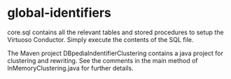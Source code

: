 # global-identifiers

core.sql contains all the relevant tables and stored procedures to setup the Virtuoso Conductor. Simply execute the contents of the SQL file.

The Maven project DBpediaIndentifierClustering contains a java project for clustering and rewriting. See the comments in the main method of InMemoryClustering.java for further details.
